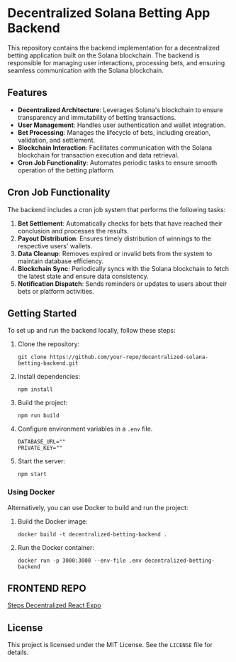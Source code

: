 # Decentralized Solana Betting App Backend

This repository contains the backend implementation for a decentralized betting application built on the Solana blockchain. The backend is responsible for managing user interactions, processing bets, and ensuring seamless communication with the Solana blockchain.

## Features

- **Decentralized Architecture**: Leverages Solana's blockchain to ensure transparency and immutability of betting transactions.
- **User Management**: Handles user authentication and wallet integration.
- **Bet Processing**: Manages the lifecycle of bets, including creation, validation, and settlement.
- **Blockchain Interaction**: Facilitates communication with the Solana blockchain for transaction execution and data retrieval.
- **Cron Job Functionality**: Automates periodic tasks to ensure smooth operation of the betting platform.

## Cron Job Functionality

The backend includes a cron job system that performs the following tasks:

1. **Bet Settlement**: Automatically checks for bets that have reached their conclusion and processes the results.
2. **Payout Distribution**: Ensures timely distribution of winnings to the respective users' wallets.
3. **Data Cleanup**: Removes expired or invalid bets from the system to maintain database efficiency.
4. **Blockchain Sync**: Periodically syncs with the Solana blockchain to fetch the latest state and ensure data consistency.
5. **Notification Dispatch**: Sends reminders or updates to users about their bets or platform activities.

## Getting Started

To set up and run the backend locally, follow these steps:

1. Clone the repository:
    ```
    git clone https://github.com/your-repo/decentralized-solana-betting-backend.git
    ```
2. Install dependencies:
    ```
    npm install
    ```
3. Build the project:
    ```
    npm run build
    ```
4. Configure environment variables in a `.env` file.
    ```
    DATABASE_URL=""
    PRIVATE_KEY=""
    ```
5. Start the server:
    ```
    npm start
    ```

### Using Docker

Alternatively, you can use Docker to build and run the project:

1. Build the Docker image:
    ```
    docker build -t decentralized-betting-backend .
    ```
2. Run the Docker container:
    ```
    docker run -p 3000:3000 --env-file .env decentralized-betting-backend
    ```

## FRONTEND REPO

[Steps Decentralized React Expo](https://github.com/ross2121/Steps-decemtralized-react-Expo)

## License

This project is licensed under the MIT License. See the `LICENSE` file for details.
